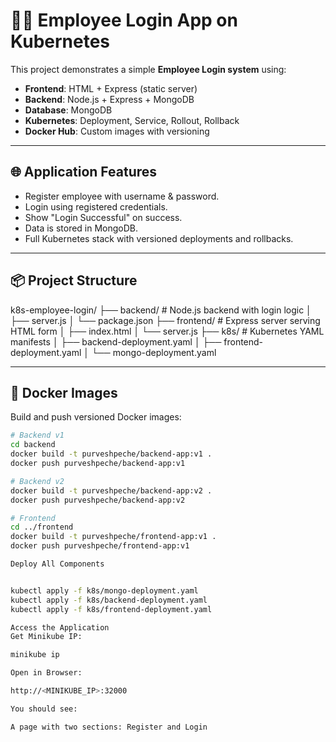 # 🧑‍💼 Employee Login App on Kubernetes

This project demonstrates a simple **Employee Login system** using:

- **Frontend**: HTML + Express (static server)
- **Backend**: Node.js + Express + MongoDB
- **Database**: MongoDB
- **Kubernetes**: Deployment, Service, Rollout, Rollback
- **Docker Hub**: Custom images with versioning

---

## 🌐 Application Features

- Register employee with username & password.
- Login using registered credentials.
- Show "Login Successful" on success.
- Data is stored in MongoDB.
- Full Kubernetes stack with versioned deployments and rollbacks.

---

## 📦 Project Structure

k8s-employee-login/
├── backend/ # Node.js backend with login logic
│ ├── server.js
│ └── package.json
├── frontend/ # Express server serving HTML form
│ ├── index.html
│ └── server.js
├── k8s/ # Kubernetes YAML manifests
│ ├── backend-deployment.yaml
│ ├── frontend-deployment.yaml
│ └── mongo-deployment.yaml


---

## 🐳 Docker Images

Build and push versioned Docker images:

```bash
# Backend v1
cd backend
docker build -t purveshpeche/backend-app:v1 .
docker push purveshpeche/backend-app:v1

# Backend v2
docker build -t purveshpeche/backend-app:v2 .
docker push purveshpeche/backend-app:v2

# Frontend
cd ../frontend
docker build -t purveshpeche/frontend-app:v1 .
docker push purveshpeche/frontend-app:v1

Deploy All Components


kubectl apply -f k8s/mongo-deployment.yaml
kubectl apply -f k8s/backend-deployment.yaml
kubectl apply -f k8s/frontend-deployment.yaml

Access the Application
Get Minikube IP:

minikube ip

Open in Browser:

http://<MINIKUBE_IP>:32000

You should see:

A page with two sections: Register and Login
